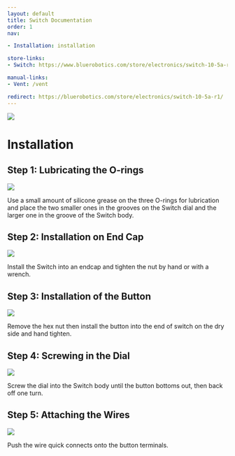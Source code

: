 ```yaml
---
layout: default
title: Switch Documentation
order: 1
nav:

- Installation: installation

store-links:
- Switch: https://www.bluerobotics.com/store/electronics/switch-10-5a-r1/

manual-links:
- Vent: /vent

redirect: https://bluerobotics.com/store/electronics/switch-10-5a-r1/
---
```


<img src="/switch/cad/switch-4a.png" class="img-responsive" style="max-width:900px"  />

# Installation

## Step 1: Lubricating the O-rings

<img src="/switch/cad/step-1.png" class="img-responsive" style="max-width:500px"  />

Use a small amount of silicone grease on the three O-rings for lubrication and place the two smaller ones in the grooves on the Switch dial and the larger one in the groove of the Switch body. 

## Step 2: Installation on End Cap

<img src="/switch/cad/step-3.png" class="img-responsive" style="max-width:500px"  />

Install the Switch into an endcap and tighten the nut by hand or with a wrench.

## Step 3: Installation of the Button

<img src="/switch/cad/step-4.png" class="img-responsive" style="max-width:500px"  />

Remove the hex nut then install the button into the end of switch on the dry side and hand tighten.

## Step 4: Screwing in the Dial

<img src="/switch/cad/step-5.png" class="img-responsive" style="max-width:500px"  />

Screw the dial into the Switch body until the button bottoms out, then back off one turn.

## Step 5: Attaching the Wires

<img src="/switch/cad/step-6.png" class="img-responsive" style="max-width:500px"  />

Push the wire quick connects onto the button terminals.

